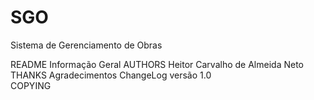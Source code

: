 SGO
===

Sistema de Gerenciamento de Obras

README  Informação Geral
AUTHORS	Heitor Carvalho de Almeida Neto
THANKS	Agradecimentos
ChangeLog versão 1.0	
COPYING